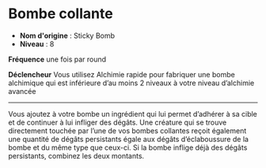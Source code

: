 # Bombe collante

 * **Nom d'origine** : Sticky Bomb
 * **Niveau** : 8


<p><strong>Fréquence</strong> une fois par round</p>
<p><strong>Déclencheur</strong> Vous utilisez Alchimie rapide pour fabriquer une bombe alchimique qui est inférieure d’au moins 2 niveaux à votre niveau d’alchimie avancée</p>
<hr>
<p>Vous ajoutez à votre bombe un ingrédient qui lui permet d’adhérer à sa cible et de continuer à lui infliger des dégâts. Une créature qui se trouve directement touchée par l’une de vos bombes collantes reçoit également une quantité de dégâts persistants égale aux dégâts d’éclaboussure de la bombe et du même type que ceux-ci. Si la bombe inflige déjà des dégâts persistants, combinez les deux montants.</p>
